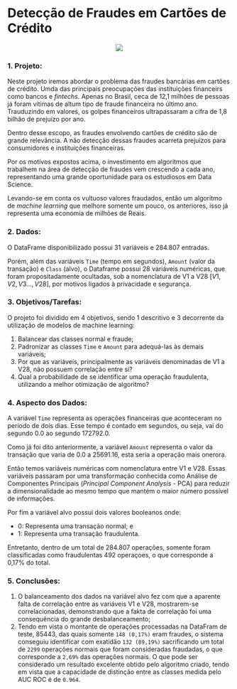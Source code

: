 # **Detecção de Fraudes em Cartões de Crédito**

<p align=center>
<img src="http://sigmoidal.ai/wp-content/uploads/2019/12/900.jpg" width="%"></p>

### 1. Projeto:
Neste projeto iremos abordar o problema das fraudes bancárias em cartões de crédito. Umda das principais preocupações das instituições financeirs como bancos e *fintechs*. Apenas no Brasil, ceca de 12,1 milhões de pessoas já foram vítimas de altum tipo de fraude financeira no último ano. Trauduzindo em valores, os golpes financeiros ultrapassaram a cifra de 1,8 bilhão de prejuízo por ano.

Dentro desse escopo, as fraudes envolvendo cartões de crédito são de grande relevância. A não detecção dessas fraudes acarreta prejuízos para consumidores e instituições financeiras.

Por os motivos expostos acima, o investimento em algoritmos que trabalhem na área de detecção de fraudes vem crescendo a cada ano, representando uma grande oportunidade para os estudiosos em Data Science.

Levando-se em conta os vultuoso valores fraudados, então um algoritmo de *machine learning* que melhore somente um pouco, os anteriores, isso já representa uma economia de milhões de Reais.

### 2. Dados:

O DataFrame disponibilizado possui 31 variáveis e 284.807 entradas.

Porém, além das variáveis ```Time``` (tempo em segundos), ```Amount``` (valor da transação) e ```Class``` (alvo), o Dataframe possui 28 variáveis numéricas, que foram propositadamente ocultadas, sob a nomenclatura de V1 a V28 $[V1, V2, V3 \dots, V28]$, por motivos ligados à privacidade e segurança. 

### 3. Objetivos/Tarefas:

O projeto foi dividido em 4 objetivos, sendo 1 descritivo e 3 decorrente da utilização de modelos de machine learning:

1. Balancear das classes normal e fraude;
2. Padronizar as classes ```Time``` e ```Amount``` para adequá-las às demais variáveis;
3. Por que as variáveis, principalmente as variáveis denominadas de V1 a V28, não possuem correlação entre si?
4. Qual a probabilidade de se identificar uma operação fraudulenta, utilizando a melhor otimização de algoritmo?

### 4. Aspecto dos Dados:

A variável ```Time``` representa as operações financeiras que aconteceram no período de dois dias. Esse tempo é contado em segundos, ou seja, vai do segundo 0.0 ao segundo 172792.0.

Como já foi dito anteriormente, a variável ```Amount``` representa o valor da transação que varia de 0.0 a 25691.16, esta seria a operação mais onerora.

Então temos variáveis numéricas com nomenclatura entre V1 e V28.  Essas variáveis passaram por uma transformação conhecida como Análise de Componentes Principais (*Principal Component Analysis* - PCA) para reduzir a dimensionalidade  ao mesmo tempo que mantém o maior número possível de informações.

Por fim a  variável alvo possui dois valores booleanos onde:
* 0: Representa uma transação normal; e 
* 1: Representa uma transação fraudulenta.

Entretanto, dentro de um total de 284.807 operações, somente foram classificadas como fraudulentas 492 operaçoes, o que corresponde a 0,17% do total.

### 5. Conclusões:

1. O balanceamento dos dados na variável alvo fez com que a aparente falta de correlação entre as variáveis V1 e V28, mostrarem-se correlacionadas, demonstrando que a fakta de correlação foi uma consequência do grande desbalanceamento;
2. Tendo em vista o montante de operações processadas na  DataFram de teste, 85443, das quais somente ```148 (0,17%)``` eram fraudes, o sistema conseguiu identificar com exatidão ```132 (89,19%)``` sacrificando um total de ```2299``` operações normais que foram consideradas fraudadas, o que corresponde a ```2,69%``` das operações normais. O que pode ser considerado um resultado excelente obtido pelo algoritmo criado, tendo em vista que a capacidade de distinção entre as classes medida pelo AUC ROC é de ```0.964```.